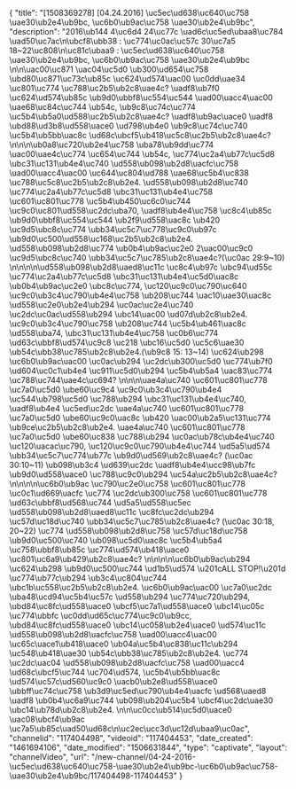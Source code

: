 {
    "title": "[1508369278] [04.24.2016] \uc5ec\ud638\uc640\uc758 \uae30\ub2e4\ub9bc, \uc6b0\ub9ac\uc758 \uae30\ub2e4\ub9bc",
    "description": "2016\ub144 4\uc6d4 24\uc77c \uad6c\uc5ed\ubaa8\uc784 \uad50\uc7ac\n\ubcf8\ubb38 : \uc774\uc0ac\uc57c 30\uc7a5 18~22\uc808\n\uc81c\ubaa9 : \uc5ec\ud638\uc640\uc758 \uae30\ub2e4\ub9bc, \uc6b0\ub9ac\uc758 \uae30\ub2e4\ub9bc \n\n\uac00\uc871 \uac04\uc5d0 \ub300\ud654\uc758 \ubd80\uc871\uc73c\ub85c \uc624\ud574\uac00 \uc0dd\uae34 \uc801\uc774 \uc788\uc2b5\ub2c8\uae4c? \uadf8\ub7f0 \uc624\ud574\ub85c \ub9d0\ubbf8\uc554\uc544 \uad00\uacc4\uac00 \uae68\uc84c\uc744 \ub54c, \ub9c8\uc74c\uc774 \uc5b4\ub5a0\ud588\uc2b5\ub2c8\uae4c? \uadf8\ub9ac\uace0 \uadf8 \ubd88\ud3b8\ud558\uace0 \ud798\ub4e0 \ub9c8\uc74c\uc740 \uc5b4\ub5bb\uac8c \ud68c\ubcf5\ub418\uc5c8\uc2b5\ub2c8\uae4c? \n\n\n\ub0a8\uc720\ub2e4\uc758 \uba78\ub9dd\uc774 \uac00\uae4c\uc774 \uc654\uc744 \ub54c, \uc774\uc2a4\ub77c\uc5d8 \ubc31\uc131\ub4e4\uc740 \ud558\ub098\ub2d8\uacfc\uc758 \uad00\uacc4\uac00 \uc644\uc804\ud788 \uae68\uc5b4\uc838 \uc788\uc5c8\uc2b5\ub2c8\ub2e4. \ud558\ub098\ub2d8\uc740 \uc774\uc2a4\ub77c\uc5d8 \ubc31\uc131\ub4e4\uc758 \uc601\uc801\uc778 \uc5b4\ub450\uc6c0\uc744 \uc9c0\uc801\ud558\uc2dc\uba70, \uadf8\ub4e4\uc758 \uc8c4\ub85c \ub9d0\ubbf8\uc554\uc544 \ub2f9\ud558\uac8c \ub420 \uc9d5\ubc8c\uc774 \ubb34\uc5c7\uc778\uc9c0\ub97c \ub9d0\uc500\ud558\uc168\uc2b5\ub2c8\ub2e4. \ud558\ub098\ub2d8\uc774 \ub0b4\ub9ac\uc2e0 2\uac00\uc9c0 \uc9d5\ubc8c\uc740 \ubb34\uc5c7\uc785\ub2c8\uae4c?(\uc0ac 29:9~10)  \n\n\n\n\ud558\ub098\ub2d8\uaed8\uc11c \uc8c4\ub97c \ubc94\ud55c \uc774\uc2a4\ub77c\uc5d8 \ubc31\uc131\ub4e4\uc5d0\uac8c \ub0b4\ub9ac\uc2e0 \ubc8c\uc774, \uc120\uc9c0\uc790\uc640 \uc9c0\ub3c4\uc790\ub4e4\uc758 \ub208\uc744 \uac10\uae30\uac8c \ud558\uc2e0\ub2e4\ub294 \uc0ac\uc2e4\uc740 \uc2dc\uc0ac\ud558\ub294 \ubc14\uac00 \ud07d\ub2c8\ub2e4. \uc9c0\ub3c4\uc790\uc758 \ub208\uc744 \uc5b4\ub461\uac8c \ud558\uba74, \ubc31\uc131\ub4e4\uc758 \uc0b6\uc774 \ud63c\ubbf8\ud574\uc9c8 \uc218 \ubc16\uc5d0 \uc5c6\uae30 \ub54c\ubb38\uc785\ub2c8\ub2e4.(\ub9c8 15: 13~14) \uc624\ub298 \uc6b0\ub9ac\uac00 \uc0ac\ub294 \uc2dc\ub300\uc5d0 \uc774\ub7f0 \ud604\uc0c1\ub4e4 \uc911\uc5d0\ub294 \uc5b4\ub5a4 \uac83\uc774 \uc788\uc744\uae4c\uc694? \n\n\n\uae4a\uc740 \uc601\uc801\uc778 \uc7a0\uc5d0 \ube60\uc9c4 \uc9c0\ub3c4\uc790\ub4e4 \uc544\ub798\uc5d0 \uc788\ub294 \ubc31\uc131\ub4e4\uc740, \uadf8\ub4e4 \uc5ed\uc2dc \uae4a\uc740 \uc601\uc801\uc778 \uc7a0\uc5d0 \ube60\uc9c0\uac8c \ub420 \uac00\ub2a5\uc131\uc774 \ub9ce\uc2b5\ub2c8\ub2e4. \uae4a\uc740 \uc601\uc801\uc778 \uc7a0\uc5d0 \ube60\uc838 \uc788\ub294 \uc0ac\ub78c\ub4e4\uc740 \uc120\uacac\uc790, \uc120\uc9c0\uc790\ub4e4\uc744 \ud5a5\ud574 \ubb34\uc5c7\uc774\ub77c \ub9d0\ud569\ub2c8\uae4c? (\uc0ac 30:10~11) \ub098\ub3c4 \ud639\uc2dc \uadf8\ub4e4\ucc98\ub7fc \ub9d0\ud558\uace0 \uc788\uc9c0\ub294 \uc54a\uc2b5\ub2c8\uae4c? \n\n\n\n\uc6b0\ub9ac \uc790\uc2e0\uc758 \uc601\uc801\uc778 \uc0c1\ud669\uacfc \uc774 \uc2dc\ub300\uc758 \uc601\uc801\uc778 \ud63c\ubbf8\ud568\uc744 \ud5a5\ud558\uc5ec \ud558\ub098\ub2d8\uaed8\uc11c \uc8fc\uc2dc\ub294 \uc57d\uc18d\uc740 \ubb34\uc5c7\uc785\ub2c8\uae4c? (\uc0ac 30:18, 20~22) \uc774 \ud558\ub098\ub2d8\uc758 \uc57d\uc18d\uc758 \ub9d0\uc500\uc740 \ub098\uc5d0\uac8c \uc5b4\ub5a4 \uc758\ubbf8\ub85c \uc774\ud574\ub418\uace0 \uc801\uc6a9\ub429\ub2c8\uae4c? \n\n\n\n\uc6b0\ub9ac\ub294 \uc624\ub298 \ub9d0\uc500\uc744 \ud1b5\ud574 \u201cALL STOP!\u201d \uc774\ub77c\ub294 \ub3c4\uc804\uc744 \ubc1b\uc558\uc2b5\ub2c8\ub2e4. \uc6b0\ub9ac\uac00 \uc7a0\uc2dc \uba48\ucd94\uc5b4\uc57c \ud558\ub294 \uc774\uc720\ub294, \ubd84\uc8fc\ud558\uace0 \ubcf5\uc7a1\ud558\uace0 \ubc14\uc05c \uc774\ubbfc \uc0dd\ud65c\uc774\uc9c0\ub9cc, \ubd84\uc8fc\ud558\uace0 \ubc14\uc058\ub2e4\uace0 \ud574\uc11c \ud558\ub098\ub2d8\uacfc\uc758 \uad00\uacc4\uac00 \uc65c\uace1\ub418\uace0 \ub04a\uc5b4\uc838\uc11c\ub294 \uc548\ub418\uae30 \ub54c\ubb38\uc785\ub2c8\ub2e4. \uc774 \uc2dc\uac04 \ud558\ub098\ub2d8\uacfc\uc758 \uad00\uacc4 \ud68c\ubcf5\uc744 \uc704\ud574, \uc5b4\ub5bb\uac8c \ud574\uc57c\ud560\uc9c0 \uacb0\ub2e8\ud558\uace0 \ubbff\uc74c\uc758 \ub3d9\uc5ed\uc790\ub4e4\uacfc \ud568\uaed8 \uadf8 \ub0b4\uc6a9\uc744 \ub098\ub204\uc5b4 \ubcf4\uc2dc\uae30 \ubc14\ub78d\ub2c8\ub2e4. \n\n\uc0cc\ub514\uc5d0\uace0 \uac08\ubcf4\ub9ac \uc7a5\ub85c\uad50\ud68c\n\uc2ec\ucc3d\uc12d\ubaa9\uc0ac",
    "channelid": "117404498",
    "videoid": "117404453",
    "date_created": "1461694106",
    "date_modified": "1506631844",
    "type": "captivate",
    "layout": "channelVideo",
    "url": "\/new-channel\/04-24-2016-\uc5ec\ud638\uc640\uc758-\uae30\ub2e4\ub9bc-\uc6b0\ub9ac\uc758-\uae30\ub2e4\ub9bc\/117404498-117404453"
}